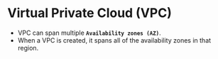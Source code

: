 # Virtual Private Cloud (VPC)
- VPC can span multiple **`Availability zones (AZ)`**.
- When a VPC is created, it spans all of the availability zones in that region.